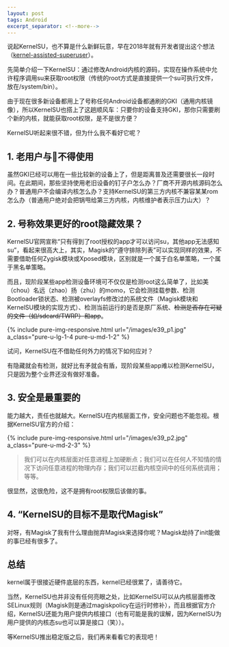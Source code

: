 ```yaml
---
layout: post
tags: Android
excerpt_separator: <!--more-->
---
```


说起KernelSU，也不算是什么新鲜玩意，早在2018年就有开发者提出这个想法（[kernel-assisted-superuser](https://git.zx2c4.com/kernel-assisted-superuser/about/)）。

先简单介绍一下KernelSU：通过修改Android内核的源码，实现在操作系统中允许程序调用su来获取root权限（传统的root方式是直接提供一个su可执行文件，放在/system/bin）。

<!--more-->

由于现在很多新设备都用上了号称任何Android设备都通刷的GKI（通用内核镜像），所以KernelSU也搭上了这趟顺风车：只要你的设备支持GKI，那你只需要刷个新的内核，就能获取root权限，是不是很方便？

KernelSU听起来很不错，但为什么我不看好它呢？

## 1. 老用户与🐶不得使用

虽然GKI已经可以用在一些比较新的设备上了，但是距离普及还需要很长一段时间。在此期间，那些坚持使用老旧设备的钉子户怎么办？厂商不开源内核源码怎么办？普通用户不会编译内核怎么办？支持KernelSU的第三方内核不兼容某某rom怎么办（普通用户绝对会把锅甩给第三方内核，内核维护者表示压力山大）？

## 2. 号称效果更好的root隐藏效果？

KernelSU官网宣称“只有得到了root授权的app才可以访问su，其他app无法感知su”，看起来很高大上，其实，Magisk的“遵守排除列表”可以实现同样的效果，不需要借助任何Zygisk模块或Xposed模块，区别就是一个属于白名单策略，一个属于黑名单策略。

而且，现阶段某些app检测设备环境可不仅仅是检测root这么简单了，比如美（chou）名远（zhao）扬（zhu）的momo，它会检测挂载参数、检测Bootloader锁状态、检测被overlayfs修改过的系统文件（Magisk模块和KernelSU模块的实现方式）、检测当前运行的是否是原厂系统、~~检测是否存在可疑的文件（如/sdcard/TWRP）和app~~。

{% include pure-img-responsive.html url="/images/e39_p1.jpg" a_class="pure-u-lg-1-4 pure-u-md-1-2" %}

试问，KernelSU在不借助任何外力的情况下如何应对？

有隐藏就会有检测，就好比有矛就会有盾，现阶段某些app难以检测KernelSU，只是因为整个业界还没有做好准备。

## 3. 安全是最重要的

能力越大，责任也就越大。KernelSU在内核层面工作，安全问题也不能忽视。根据KernelSU官方的介绍：

{% include pure-img-responsive.html url="/images/e39_p2.jpg" a_class="pure-u-md-2-3" %}

> 我们可以在内核层面对任意进程上加硬断点；我们可以在任何人不知情的情况下访问任意进程的物理内存；我们可以拦截内核空间中的任何系统调用；等等。

很显然，这很危险，这不是拥有root权限后该做的事。

## 4. “KernelSU的目标不是取代Magisk”

对呀，有Magisk了我有什么理由抛弃Magisk来选择你呢？Magisk劫持了init能做的事已经有很多了。

## 总结

kernel属于很接近硬件底层的东西，kernel已经很累了，请善待它。

当然，KernelSU也并非没有任何亮眼之处，比如KernelSU可以从内核层面修改SELinux规则（Magisk则是通过magiskpolicy在运行时修补），而且根据官方介绍，KernelSU还能为用户提供内核接口（也有可能是我的误解，因为KernelSU为用户提供的内核态su也可以算是接口（笑））。

等KernelSU推出稳定版之后，我们再来看看它的表现吧！